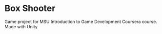# Box Shooter
Game project for MSU Introduction to Game Development Coursera course. Made with Unity
